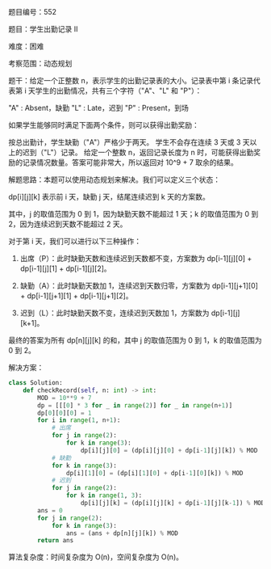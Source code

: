 题目编号：552

题目：学生出勤记录 II

难度：困难

考察范围：动态规划

题干：给定一个正整数 n，表示学生的出勤记录表的大小。记录表中第 i 条记录代表第 i 天学生的出勤情况，共有三个字符（"A"、"L" 和 "P"）：

"A" : Absent，缺勤
"L" : Late，迟到
"P" : Present，到场

如果学生能够同时满足下面两个条件，则可以获得出勤奖励：

按总出勤计，学生缺勤（"A"）严格少于两天。
学生不会存在连续 3 天或 3 天以上的迟到（"L"）记录。
给定一个整数 n，返回记录长度为 n 时，可能获得出勤奖励的记录情况数量。答案可能非常大，所以返回对 10^9 + 7 取余的结果。

解题思路：本题可以使用动态规划来解决。我们可以定义三个状态：

dp[i][j][k] 表示前 i 天，缺勤 j 天，结尾连续迟到 k 天的方案数。

其中，j 的取值范围为 0 到 1，因为缺勤天数不能超过 1 天；k 的取值范围为 0 到 2，因为连续迟到天数不能超过 2 天。

对于第 i 天，我们可以进行以下三种操作：

1. 出席（P）：此时缺勤天数和连续迟到天数都不变，方案数为 dp[i-1][j][0] + dp[i-1][j][1] + dp[i-1][j][2]。

2. 缺勤（A）：此时缺勤天数加 1，连续迟到天数归零，方案数为 dp[i-1][j+1][0] + dp[i-1][j+1][1] + dp[i-1][j+1][2]。

3. 迟到（L）：此时缺勤天数不变，连续迟到天数加 1，方案数为 dp[i-1][j][k+1]。

最终的答案为所有 dp[n][j][k] 的和，其中 j 的取值范围为 0 到 1，k 的取值范围为 0 到 2。

解决方案：

```python
class Solution:
    def checkRecord(self, n: int) -> int:
        MOD = 10**9 + 7
        dp = [[[0] * 3 for _ in range(2)] for _ in range(n+1)]
        dp[0][0][0] = 1
        for i in range(1, n+1):
            # 出席
            for j in range(2):
                for k in range(3):
                    dp[i][j][0] = (dp[i][j][0] + dp[i-1][j][k]) % MOD
            # 缺勤
            for k in range(3):
                dp[i][1][0] = (dp[i][1][0] + dp[i-1][0][k]) % MOD
            # 迟到
            for j in range(2):
                for k in range(1, 3):
                    dp[i][j][k] = (dp[i][j][k] + dp[i-1][j][k-1]) % MOD
        ans = 0
        for j in range(2):
            for k in range(3):
                ans = (ans + dp[n][j][k]) % MOD
        return ans
```

算法复杂度：时间复杂度为 O(n)，空间复杂度为 O(n)。